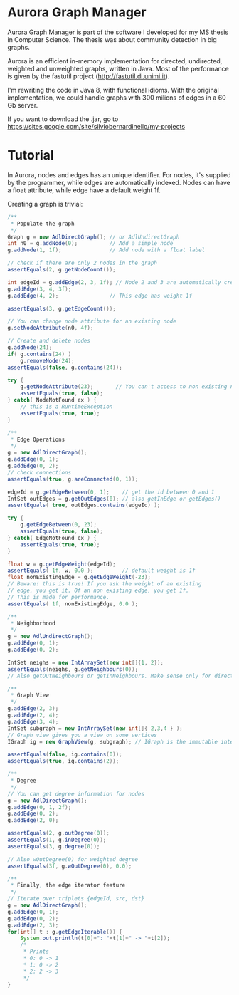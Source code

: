 Aurora Graph Manager
==================

Aurora Graph Manager is part of the software I developed for my MS thesis in Computer Science.
The thesis was about community detection in big graphs.

Aurora is an efficient in-memory implementation for directed, undirected, weighted and unweighted graphs, written in Java.
Most of the performance is given by the fastutil project (http://fastutil.di.unimi.it).

I'm rewriting the code in Java 8, with functional idioms. With the original implementation, we could handle
graphs with 300 milions of edges in a 60 Gb server.

If you want to download the .jar, go to 
https://sites.google.com/site/silviobernardinello/my-projects

Tutorial
==================

In Aurora, nodes and edges has an unique identifier. For nodes, it's supplied by the programmer, while edges are
automatically indexed. Nodes can have a float attribute, while edge have a default weight 1f.

Creating a graph is trivial:

```java
/**
 * Populate the graph
 */
Graph g = new AdlDirectGraph();	// or AdlUndirectGraph
int n0 = g.addNode(0);          // Add a simple node
g.addNode(1, 1f);               // Add node with a float label

// check if there are only 2 nodes in the graph
assertEquals(2, g.getNodeCount());

int edgeId = g.addEdge(2, 3, 1f); // Node 2 and 3 are automatically created
g.addEdge(3, 4, 3f);  
g.addEdge(4, 2);                // This edge has weight 1f

assertEquals(3, g.getEdgeCount());

// You can change node attribute for an existing node
g.setNodeAttribute(n0, 4f);

// Create and delete nodes
g.addNode(24);
if( g.contains(24) )
	g.removeNode(24);
assertEquals(false, g.contains(24));

try {
	g.getNodeAttribute(23);       // You can't access to non existing nodes
	assertEquals(true, false);
} catch( NodeNotFound ex ) {
	// this is a RuntimeException
	assertEquals(true, true);
}

/**
 * Edge Operations
 */
g = new AdlDirectGraph();
g.addEdge(0, 1);
g.addEdge(0, 2);
// check connections
assertEquals(true, g.areConnected(0, 1));

edgeId = g.getEdgeBetween(0, 1);	// get the id between 0 and 1
IntSet outEdges = g.getOutEdges(0);	// also getInEdge or getEdges()
assertEquals( true, outEdges.contains(edgeId) );

try {
	g.getEdgeBetween(0, 23);
	assertEquals(true, false);
} catch( EdgeNotFound ex ) {
	assertEquals(true, true);
}

float w = g.getEdgeWeight(edgeId);
assertEquals( 1f, w, 0.0 );			// default weight is 1f
float nonExistingEdge = g.getEdgeWeight(-23);
// Beware! this is true! If you ask the weight of an existing
// edge, you get it. Of an non existing edge, you get 1f. 
// This is made for performance.
assertEquals( 1f, nonExistingEdge, 0.0 );

/**
 * Neighborhood
 */
g = new AdlUndirectGraph();
g.addEdge(0, 1);
g.addEdge(0, 2);

IntSet neighs = new IntArraySet(new int[]{1, 2});
assertEquals(neighs, g.getNeighbours(0));
// Also getOutNeighbours or getInNeighbours. Make sense only for directed graph

/**
 * Graph View
 */
g.addEdge(2, 3);
g.addEdge(2, 4);
g.addEdge(3, 4);
IntSet subgraph = new IntArraySet(new int[]{ 2,3,4 } );
// Graph view gives you a view on some vertices
IGraph ig = new GraphView(g, subgraph);	// IGraph is the immutable interface for Graph

assertEquals(false, ig.contains(0));
assertEquals(true, ig.contains(2));

/**
 * Degree
 */
// You can get degree information for nodes
g = new AdlDirectGraph();
g.addEdge(0, 1, 2f);
g.addEdge(0, 2);
g.addEdge(2, 0);

assertEquals(2, g.outDegree(0));
assertEquals(1, g.inDegree(0));
assertEquals(3, g.degree(0));

// Also wOutDegree(0) for weighted degree
assertEquals(3f, g.wOutDegree(0), 0.0);

/**
 * Finally, the edge iterator feature
 */
// Iterate over triplets {edgeId, src, dst}
g = new AdlDirectGraph();
g.addEdge(0, 1);
g.addEdge(0, 2);
g.addEdge(2, 3);
for(int[] t : g.getEdgeIterable()) {
	System.out.println(t[0]+": "+t[1]+" -> "+t[2]);
	/*
	 * Prints
	 * 0: 0 -> 1
	 * 1: 0 -> 2
	 * 2: 2 -> 3
	 */
}
```
